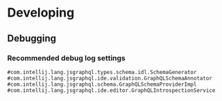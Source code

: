 # Developing

## Debugging
### Recommended debug log settings
```
#com.intellij.lang.jsgraphql.types.schema.idl.SchemaGenerator
#com.intellij.lang.jsgraphql.ide.validation.GraphQLSchemaAnnotator
#com.intellij.lang.jsgraphql.schema.GraphQLSchemaProviderImpl
#com.intellij.lang.jsgraphql.ide.editor.GraphQLIntrospectionService
```
